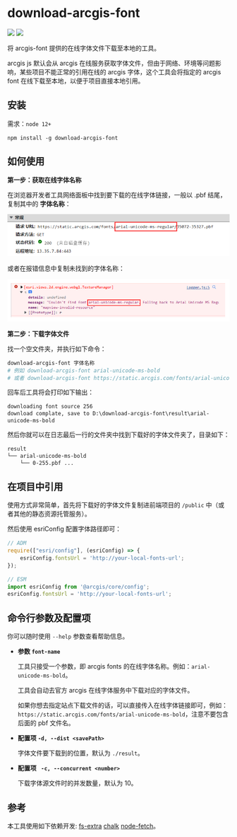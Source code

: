 # download-arcgis-font

![](https://img.shields.io/npm/v/download-arcgis-font)
![](https://img.shields.io/github/languages/code-size/hopgoldy/download-arcgis-font)

将 arcgis-font 提供的在线字体文件下载至本地的工具。

arcgis js 默认会从 arcgis 在线服务获取字体文件，但由于网络、环境等问题影响，某些项目不能正常的引用在线的 arcgis 字体，这个工具会将指定的 arcgis font 在线下载至本地，以便于项目直接本地引用。

## 安装

需求：`node 12+`

```shell
npm install -g download-arcgis-font
```

## 如何使用

**第一步：获取在线字体名称**

在浏览器开发者工具网络面板中找到要下载的在线字体链接，一般以 .pbf 结尾，复制其中的 **字体名称**：

![](./imgs/find-font-name-1.png)

或者在报错信息中复制未找到的字体名称：

![](./imgs/find-font-name-2.png)

**第二步：下载字体文件**

找一个空文件夹，并执行如下命令：

```bash
download-arcgis-font 字体名称
# 例如 download-arcgis-font arial-unicode-ms-bold
# 或者 download-arcgis-font https://static.arcgis.com/fonts/arial-unicode-ms-bold
```

回车后工具将会打印如下输出：

```
downloading font source 256
download complate, save to D:\download-arcgis-font\result\arial-unicode-ms-bold
```

然后你就可以在日志最后一行的文件夹中找到下载好的字体文件夹了，目录如下：

```
result
└── arial-unicode-ms-bold
    └── 0-255.pbf ...
```

## 在项目中引用

使用方式非常简单，首先将下载好的字体文件复制进前端项目的 `/public` 中（或者其他的静态资源托管服务）。

然后使用 esriConfig 配置字体路径即可：


```js
// ADM
require(["esri/config"], (esriConfig) => {
    esriConfig.fontsUrl = 'http://your-local-fonts-url';
});
```

```js
// ESM
import esriConfig from '@arcgis/core/config';
esriConfig.fontsUrl = 'http://your-local-fonts-url';
```

## 命令行参数及配置项

你可以随时使用 `--help` 参数查看帮助信息。

- **参数 `font-name`**

    工具只接受一个参数，即 arcgis fonts 的在线字体名称。例如：`arial-unicode-ms-bold`。
    
    工具会自动去官方 arcgis 在线字体服务中下载对应的字体文件。

    如果你想去指定站点下载文件的话，可以直接传入在线字体链接即可，例如：`https://static.arcgis.com/fonts/arial-unicode-ms-bold`，注意不要包含后面的 pbf 文件名。

- **配置项 `-d, --dist <savePath>`**

    字体文件要下载到的位置，默认为 `./result`。

- **配置项 ` -c, --concurrent <number>`**

    下载字体源文件时的并发数量，默认为 10。

## 参考

本工具使用如下依赖开发:
[fs-extra](https://github.com/jprichardson/node-fs-extra)
[chalk](note.youdao.com/web/#/file/B32A092E6C2E45DDB3CED7097A92057C/markdown/9E130E1FE7374FAC8579C1CC0B85B96E/)
[node-fetch](https://www.npmjs.com/package/node-fetch)。